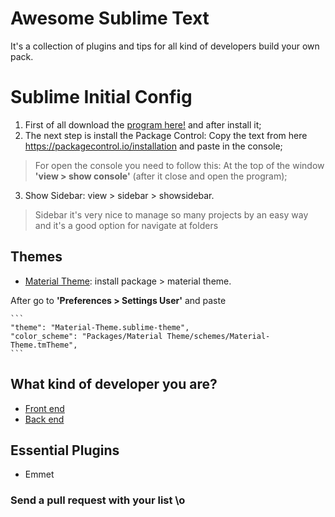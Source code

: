 # Awesome Sublime Text
It's a collection of plugins and tips for all kind of developers build your own pack.


# Sublime Initial Config
1. First of all download the [program here!](https://www.sublimetext.com/3) and after install it;
2. The next step is install the Package Control: Copy the text from here <https://packagecontrol.io/installation> and paste in the console;

> For open the console you need to follow this: At the top of the window **'view > show console'** (after it close and open the program);

3. Show Sidebar: view > sidebar > showsidebar.

> Sidebar it's very nice to manage so many projects by an easy way and it's a good option for navigate at folders


## Themes

* [Material Theme](https://github.com/equinusocio/material-theme): install package > material theme.

After go to **'Preferences > Settings User'** and paste 

    ```
    "theme": "Material-Theme.sublime-theme",
    "color_scheme": "Packages/Material Theme/schemes/Material-Theme.tmTheme",
    ```


## What kind of developer you are?

- [Front  end](front-end.md)
- [Back  end](back-end.md)


## Essential Plugins
* Emmet


### Send a pull request with your list \o
